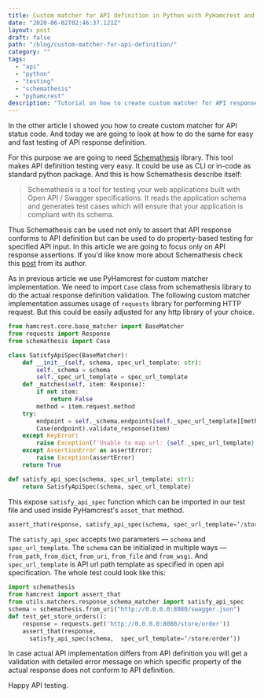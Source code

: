 ```yaml
---
title: Custom matcher for API definition in Python with PyHamcrest and Schemathesis
date: "2020-06-02T02:46:37.121Z"
layout: post
draft: false
path: "/blog/custom-matcher-for-api-definition/"
category: ""
tags:
  - "api"
  - "python"
  - "testing"
  - "schemathesis"
  - "pyhamcrest"
description: "Tutorial on how to create custom matcher for API response schema using schemathesis and OAS/swagger."
---
```


In the other article I showed you how to create custom matcher for API status code. And today we are going to look at how to do the same for easy and fast testing of API response definition.

For this purpose we are going to need [Schemathesis](https://github.com/kiwicom/schemathesis) library. This tool makes API definition testing very easy. It could be use as CLI or in-code as standard python package. And this is how Schemathesis describe itself:

>Schemathesis is a tool for testing your web applications built with Open API / Swagger specifications.
It reads the application schema and generates test cases which will ensure that your application is compliant with its schema.

Thus Schemathesis can be used not only to assert that API response conforms to API definition but can be used to do property-based testing for specified API input. In this article we are going to focus only on API response assertions. If you'd like know more about Schemathesis check this [post](https://code.kiwi.com/schemathesis-property-based-testing-for-api-schemas-52811fd2b0a4) from its author.

As in previous article we use PyHamcrest for custom matcher implementation. We need to import `Case` class from schemathesis library to do the actual response definition validation. The following custom matcher implementation assumes usage of `requests` library for performing HTTP request. But this could be easily adjusted for any http library of your choice.

```python
from hamcrest.core.base_matcher import BaseMatcher
from requests import Response
from schemathesis import Case

class SatisfyApiSpec(BaseMatcher):
    def __init__(self, schema, spec_url_template: str):
        self._schema = schema
        self._spec_url_template = spec_url_template
    def _matches(self, item: Response):
        if not item:
            return False
        method = item.request.method
    try:
        endpoint = self._schema.endpoints[self._spec_url_template][method]
        Case(endpoint).validate_response(item)
    except KeyError:
        raise Exception(f'Unable to map url: {self._spec_url_template} with method: {method} to provided schema')
    except AssertionError as assertError:
        raise Exception(assertError)
    return True

def satisfy_api_spec(schema, spec_url_template: str):
    return SatisfyApiSpec(schema, spec_url_template)
```

This expose `satisfy_api_spec` function which can be imported in our test file and used inside PyHamcrest's `asset_that` method.

```python
assert_that(response, satisfy_api_spec(schema, spec_url_template=’/store/order’))
```

The `satisfy_api_spec` accepts two parameters — `schema` and `spec_url_template`. The `schema` can be initialized in multiple ways — `from_path`, `from_dict`, `from_uri`, `from_file` and `from_wsgi`. And `spec_url_template` is API url path template as specified in open api specification. The whole test could look like this:

```python
import schemathesis
from hamcrest import assert_that
from utils.matchers.response_schema_matcher import satisfy_api_spec
schema = schemathesis.from_uri("http://0.0.0.0:8080/swagger.json")
def test_get_store_orders():
    response = requests.get('http://0.0.0.0:8080/store/order'))
    assert_that(response, 
      satisfy_api_spec(schema,  spec_url_template=’/store/order’))
```

In case actual API implementation differs from API definition you will get a validation with detailed error message on which specific property of the actual response does not conform to API definition.

Happy API testing.
